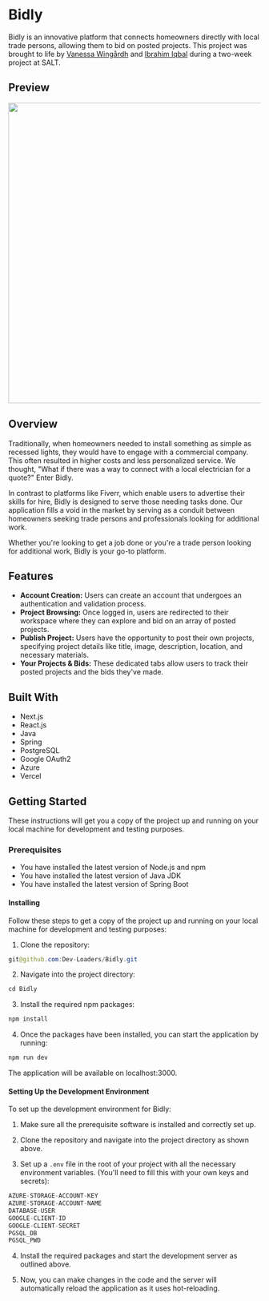 # Bidly
Bidly is an innovative platform that connects homeowners directly with local trade persons, allowing them to bid on posted projects. 
This project was brought to life by [Vanessa Wingårdh](https://github.com/vwingardh) and [Ibrahim Iqbal](https://github.com/dIB59) during a two-week project at SALT.

## Preview
<img src="https://github.com/Dev-Loaders/Bidly/assets/101557392/b1057956-6ced-43ff-8808-81496eb27642" width="700px" height="600px">

## Overview
Traditionally, when homeowners needed to install something as simple as recessed lights, they would have to engage with a commercial company. This often resulted in higher costs and less personalized service. We thought, "What if there was a way to connect with a local electrician for a quote?" Enter Bidly.

In contrast to platforms like Fiverr, which enable users to advertise their skills for hire, Bidly is designed to serve those needing tasks done. Our application fills a void in the market by serving as a conduit between homeowners seeking trade persons and professionals looking for additional work.

Whether you're looking to get a job done or you're a trade person looking for additional work, Bidly is your go-to platform.

## Features
* <strong>Account Creation:</strong> Users can create an account that undergoes an authentication and validation process.
* <strong>Project Browsing:</strong> Once logged in, users are redirected to their workspace where they can explore and bid on an array of posted projects.
* <strong>Publish Project:</strong> Users have the opportunity to post their own projects, specifying project details like title, image, description, location, and necessary materials.
* <strong>Your Projects & Bids:</strong> These dedicated tabs allow users to track their posted projects and the bids they've made.

## Built With
* Next.js
* React.js
* Java
* Spring
* PostgreSQL
* Google OAuth2
* Azure
* Vercel

## Getting Started 
These instructions will get you a copy of the project up and running on your local machine for development and testing purposes.

### Prerequisites
* You have installed the latest version of Node.js and npm
* You have installed the latest version of Java JDK
* You have installed the latest version of Spring Boot

#### Installing
Follow these steps to get a copy of the project up and running on your local machine for development and testing purposes:

1. Clone the repository: 
```java
git@github.com:Dev-Loaders/Bidly.git
```

2. Navigate into the project directory:
```java
cd Bidly
```

3. Install the required npm packages:
```java
npm install
```

4. Once the packages have been installed, you can start the application by running:
```java
npm run dev
```

The application will be available on localhost:3000.

#### Setting Up the Development Environment

To set up the development environment for Bidly:

1. Make sure all the prerequisite software is installed and correctly set up.

2. Clone the repository and navigate into the project directory as shown above.

3. Set up a `.env` file in the root of your project with all the necessary environment variables. (You'll need to fill this with your own keys and secrets):
```java
AZURE-STORAGE-ACCOUNT-KEY
AZURE-STORAGE-ACCOUNT-NAME
DATABASE-USER
GOOGLE-CLIENT-ID
GOOGLE-CLIENT-SECRET
PGSQL_DB
PGSQL_PWD
```

4. Install the required packages and start the development server as outlined above.

5. Now, you can make changes in the code and the server will automatically reload the application as it uses hot-reloading.
